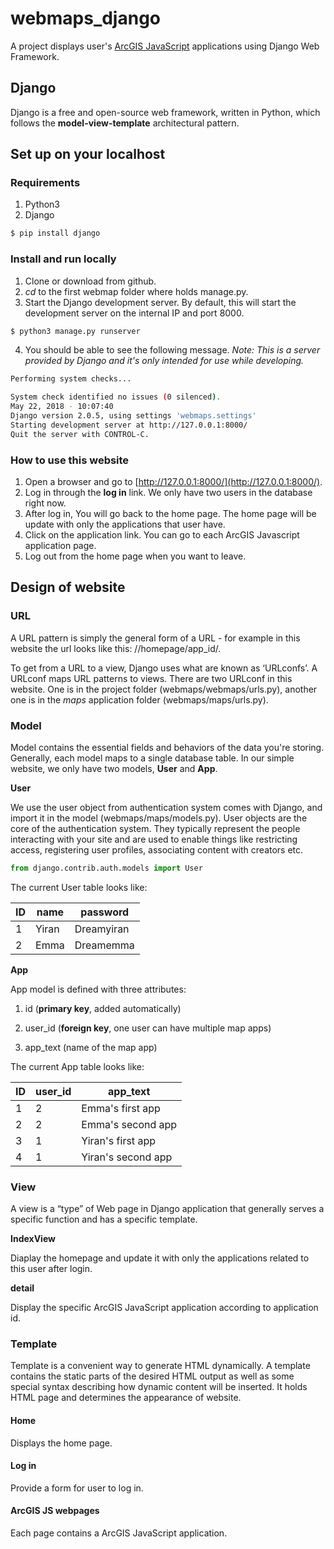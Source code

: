 # webmaps_django
A project displays user's [ArcGIS JavaScript](https://developers.arcgis.com/javascript/3/) applications using Django Web Framework.

## Django 
Django is a free and open-source web framework, written in Python, which follows the **model-view-template** architectural pattern. 
## Set up on your localhost
### Requirements
1. Python3
2. Django
```bash
$ pip install django
```
### Install and run locally
1. Clone or download from github.
2. *cd* to the first webmap folder where holds manage.py.
3. Start the Django development server. By default, this will start the development server on the internal IP and port 8000.  
```bash
$ python3 manage.py runserver
```
4. You should be able to see the following message. *Note: This is a server provided by Django and it's only intended for use while developing.*
```bash
Performing system checks...

System check identified no issues (0 silenced).
May 22, 2018 - 10:07:40
Django version 2.0.5, using settings 'webmaps.settings'
Starting development server at http://127.0.0.1:8000/
Quit the server with CONTROL-C.
```
### How to use this website
1. Open a browser and go to [http://127.0.0.1:8000/](http://127.0.0.1:8000/).
2. Log in through the **log in** link. We only have two users in the database right now.
3. After log in, You will go back to the home page. The home page will be update with only the applications that user have.
4. Click on the application link. You can go to each ArcGIS Javascript application page.
5. Log out from the home page when you want to leave.

## Design of website
### URL
A URL pattern is simply the general form of a URL - for example in this website the url looks like this: //homepage/app_id/.

To get from a URL to a view, Django uses what are known as ‘URLconfs’. A URLconf maps URL patterns to views.
There are two URLconf in this website. One is in the project folder (webmaps/webmaps/urls.py), another one is in the *maps* application folder (webmaps/maps/urls.py). 
### Model
Model contains the essential fields and behaviors of the data you're storing. Generally, each model maps to a single database table. In our simple website, we only have two models, **User** and **App**.

**User**

We use the user object from authentication system comes with Django, and import it in the model (webmaps/maps/models.py). User objects are the core of the authentication system. They typically represent the people interacting with your site and are used to enable things like restricting access, registering user profiles, associating content with creators etc.
```python
from django.contrib.auth.models import User
```
The current User table looks like:

ID  |name|password|
----|----|----|
1   |Yiran|Dreamyiran| 
2   |Emma|Dreamemma|


**App**

App model is defined with three attributes: 

1. id (**primary key**, added automatically)

2. user_id (**foreign key**, one user can have multiple map apps)

3. app_text (name of the map app)

The current App table looks like:

ID  |user_id|app_text|
----|----|----|
1|2|Emma's first app |
2|2|Emma's second app|
3|1|Yiran's first app|
4|1|Yiran's second app|

### View
A view is a “type” of Web page in Django application that generally serves a specific function and has a specific template.

**IndexView**

Diaplay the homepage and update it with only the applications related to this user after login.

**detail**

Display the specific ArcGIS JavaScript application according to application id.

### Template
Template is a convenient way to generate HTML dynamically. A template contains the static parts of the desired HTML output as well as some special syntax describing how dynamic content will be inserted. It holds HTML page and determines the appearance of website.
#### Home
Displays the home page.
#### Log in
Provide a form for user to log in.
#### ArcGIS JS webpages
Each page contains a ArcGIS JavaScript application.
